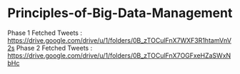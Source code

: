 # Principles-of-Big-Data-Management

Phase 1 Fetched Tweets : https://drive.google.com/drive/u/1/folders/0B_zTOCulFnX7WXF3R1htamVnV2s
Phase 2 Fetched Tweets : https://drive.google.com/drive/u/1/folders/0B_zTOCulFnX7OGFxeHZaSWxNbHc
